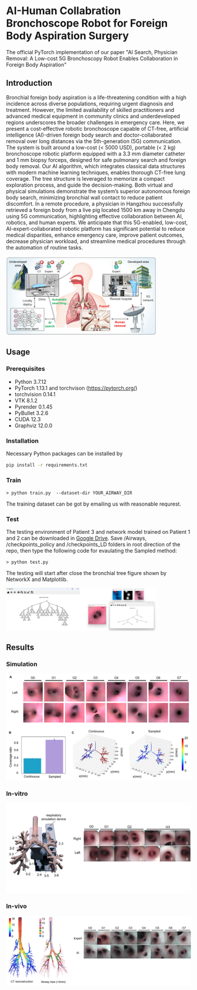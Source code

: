 # AI-Human Collabration Bronchoscope Robot for Foreign Body Aspiration Surgery 

The official PyTorch implementation of our paper "AI Search, Physician Removal: A Low-cost 5G Bronchoscopy Robot Enables Collaboration in Foreign Body Aspiration"

<!--Video:
[![AI Search, Physician Removal: A Low-cost 5G Bronchoscopy Robot Enables Collaboration in FBA](https://img.youtube.com/vi/cimMRYJC7xk/maxresdefault.jpg)](https://youtu.be/cimMRYJC7xk?si=RBZLCcQCRZAKQPJ4 "AI Search, Physician Removal: A Low-cost 5G Bronchoscopy Robot Enables Collaboration in FBA")-->

## Introduction

Bronchial foreign body aspiration is a life-threatening condition with a high incidence across diverse populations, requiring urgent diagnosis and treatment. However, the limited availability of skilled practitioners and advanced medical equipment in community clinics and underdeveloped regions underscores the broader challenges in emergency care. Here, we present a cost-effective robotic bronchoscope capable of CT-free, artificial intelligence (AI)-driven foreign body search and doctor-collaborated removal over long distances via the 5th-generation (5G) communication. The system is built around a low-cost (< 5000 USD), portable (< 2 kg) bronchoscope robotic platform equipped with a 3.3 mm diameter catheter and 1 mm biopsy forceps, designed for safe pulmonary search and foreign body removal. Our AI algorithm, which integrates classical data structures with modern machine learning techniques, enables thorough CT-free lung coverage. The tree structure is leveraged to memorize a compact exploration process, and guide the decision-making. Both virtual and physical simulations demonstrate the system’s superior autonomous foreign body search, minimizing bronchial wall contact to reduce patient discomfort. In a remote procedure, a physician in Hangzhou successfully retrieved a foreign body from a live pig located 1500 km away in Chengdu using 5G communication, highlighting effective collaboration between AI, robotics, and human experts. We anticipate that this 5G-enabled, low-cost, AI-expert-collaborated robotic platform has significant potential to reduce medical disparities, enhance emergency care, improve patient outcomes, decrease physician workload, and streamline medical procedures through the automation of routine tasks.

<img src="figs/teaser.png#pic_left" alt="avatar" style="zoom:40%;" />

## Usage

### Prerequisites
* Python 3.7.12
* PyTorch 1.13.1 and torchvison (https://pytorch.org/)
* torchvision 0.14.1
* VTK 8.1.2
* Pyrender 0.1.45
* PyBullet 3.2.6
* CUDA 12.3
* Graphviz 12.0.0


### Installation

Necessary Python packages can be installed by

```bash
pip install -r requirements.txt
```

### Train
```
> python train.py  --dataset-dir YOUR_AIRWAY_DIR
```
The training dataset can be got by emailing us with reasonable requrest.

### Test
The testing environment of Patient 3 and network model trained on Patient 1 and 2 can be downloaded in [Google Drive](https://drive.google.com/drive/folders/1g0YX9uB9_yNnwHU1synubgy7KFsg4syx?usp=drive_link). Save /Airways, /checkpoints_policy and /checkpoints_LD folders in root direction of the repo, then type the following code for evaulating the Sampled method:

```
> python test.py
```
The testing will start after close the bronchial tree figure shown by NetworkX and Matplotlib.

<img src="figs/comb.png#pic_left" alt="avatar" style="zoom:40%;" />

## Results

### Simulation

<img src="figs/simulation.png#pic_left" alt="avatar" style="zoom:100%;" />

### In-vitro
<img src="figs/invitro.png#pic_left" alt="avatar" style="zoom:100%;" />

### In-vivo
<img src="figs/invivo.png#pic_left" alt="avatar" style="zoom:100%;" />
